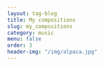 ```yaml
---
layout: tag-blog
title: My compositions
slug: my_compositions
category: music
menu: false
order: 3
header-img: "/img/alpaca.jpg"
---
```

